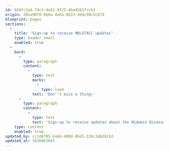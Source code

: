 ```yaml
---
id: 926fc2a4-74c3-4a51-9f25-dba4581fccb3
origin: 26ea90f0-0b0a-4e8a-8b33-dd4c90c5cb74
blueprint: pages
sections:
  -
    title: 'Sign-up to receive MBLGTACC updates'
    type: header_small
    enabled: true
  -
    bard:
      -
        type: paragraph
        content:
          -
            type: text
            marks:
              -
                type: lead
            text: 'Don''t miss a thing!'
      -
        type: paragraph
        content:
          -
            type: text
            text: 'Sign-up to receive updates about the Midwest Bisexual Lesbian Gay Transgender Asexual College Conference. We respect and value your privacy, and won''t share your contact information with anyone without your consent.'
    type: content
    enabled: true
updated_by: cc1d6f85-bab6-480d-8bd1-226c3d628cb2
updated_at: 1636861043
---
```

